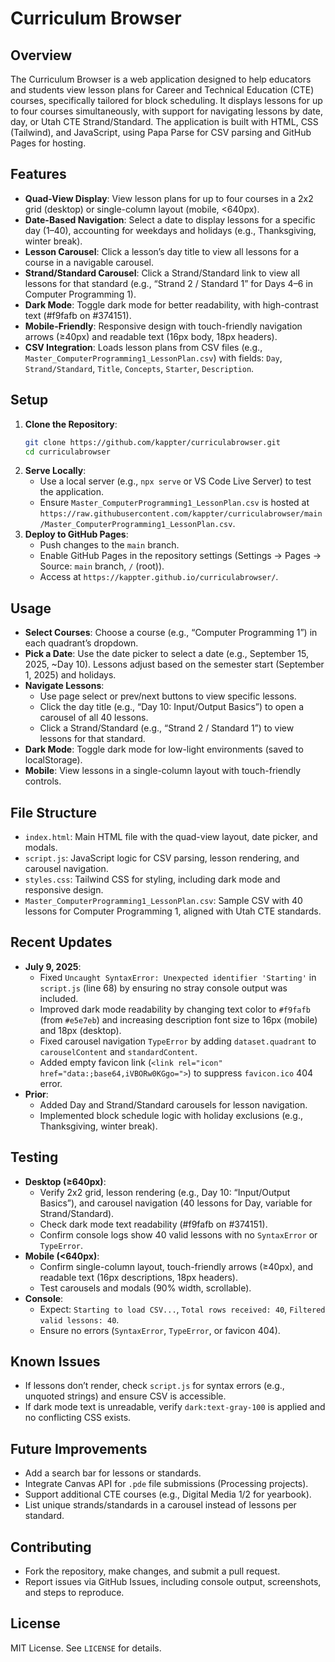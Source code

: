 # Curriculum Browser

## Overview
The Curriculum Browser is a web application designed to help educators and students view lesson plans for Career and Technical Education (CTE) courses, specifically tailored for block scheduling. It displays lessons for up to four courses simultaneously, with support for navigating lessons by date, day, or Utah CTE Strand/Standard. The application is built with HTML, CSS (Tailwind), and JavaScript, using Papa Parse for CSV parsing and GitHub Pages for hosting.

## Features
- **Quad-View Display**: View lesson plans for up to four courses in a 2x2 grid (desktop) or single-column layout (mobile, <640px).
- **Date-Based Navigation**: Select a date to display lessons for a specific day (1–40), accounting for weekdays and holidays (e.g., Thanksgiving, winter break).
- **Lesson Carousel**: Click a lesson’s day title to view all lessons for a course in a navigable carousel.
- **Strand/Standard Carousel**: Click a Strand/Standard link to view all lessons for that standard (e.g., “Strand 2 / Standard 1” for Days 4–6 in Computer Programming 1).
- **Dark Mode**: Toggle dark mode for better readability, with high-contrast text (#f9fafb on #374151).
- **Mobile-Friendly**: Responsive design with touch-friendly navigation arrows (≥40px) and readable text (16px body, 18px headers).
- **CSV Integration**: Loads lesson plans from CSV files (e.g., `Master_ComputerProgramming1_LessonPlan.csv`) with fields: `Day`, `Strand/Standard`, `Title`, `Concepts`, `Starter`, `Description`.

## Setup
1. **Clone the Repository**:
   ```bash
   git clone https://github.com/kappter/curriculabrowser.git
   cd curriculabrowser
   ```
2. **Serve Locally**:
   - Use a local server (e.g., `npx serve` or VS Code Live Server) to test the application.
   - Ensure `Master_ComputerProgramming1_LessonPlan.csv` is hosted at `https://raw.githubusercontent.com/kappter/curriculabrowser/main/Master_ComputerProgramming1_LessonPlan.csv`.
3. **Deploy to GitHub Pages**:
   - Push changes to the `main` branch.
   - Enable GitHub Pages in the repository settings (Settings → Pages → Source: `main` branch, `/` (root)).
   - Access at `https://kappter.github.io/curriculabrowser/`.

## Usage
- **Select Courses**: Choose a course (e.g., “Computer Programming 1”) in each quadrant’s dropdown.
- **Pick a Date**: Use the date picker to select a date (e.g., September 15, 2025, ~Day 10). Lessons adjust based on the semester start (September 1, 2025) and holidays.
- **Navigate Lessons**:
  - Use page select or prev/next buttons to view specific lessons.
  - Click the day title (e.g., “Day 10: Input/Output Basics”) to open a carousel of all 40 lessons.
  - Click a Strand/Standard (e.g., “Strand 2 / Standard 1”) to view lessons for that standard.
- **Dark Mode**: Toggle dark mode for low-light environments (saved to localStorage).
- **Mobile**: View lessons in a single-column layout with touch-friendly controls.

## File Structure
- `index.html`: Main HTML file with the quad-view layout, date picker, and modals.
- `script.js`: JavaScript logic for CSV parsing, lesson rendering, and carousel navigation.
- `styles.css`: Tailwind CSS for styling, including dark mode and responsive design.
- `Master_ComputerProgramming1_LessonPlan.csv`: Sample CSV with 40 lessons for Computer Programming 1, aligned with Utah CTE standards.

## Recent Updates
- **July 9, 2025**:
  - Fixed `Uncaught SyntaxError: Unexpected identifier 'Starting'` in `script.js` (line 68) by ensuring no stray console output was included.
  - Improved dark mode readability by changing text color to `#f9fafb` (from `#e5e7eb`) and increasing description font size to 16px (mobile) and 18px (desktop).
  - Fixed carousel navigation `TypeError` by adding `dataset.quadrant` to `carouselContent` and `standardContent`.
  - Added empty favicon link (`<link rel="icon" href="data:;base64,iVBORw0KGgo=">`) to suppress `favicon.ico` 404 error.
- **Prior**:
  - Added Day and Strand/Standard carousels for lesson navigation.
  - Implemented block schedule logic with holiday exclusions (e.g., Thanksgiving, winter break).

## Testing
- **Desktop (≥640px)**:
  - Verify 2x2 grid, lesson rendering (e.g., Day 10: “Input/Output Basics”), and carousel navigation (40 lessons for Day, variable for Strand/Standard).
  - Check dark mode text readability (#f9fafb on #374151).
  - Confirm console logs show 40 valid lessons with no `SyntaxError` or `TypeError`.
- **Mobile (<640px)**:
  - Confirm single-column layout, touch-friendly arrows (≥40px), and readable text (16px descriptions, 18px headers).
  - Test carousels and modals (90% width, scrollable).
- **Console**:
  - Expect: `Starting to load CSV...`, `Total rows received: 40`, `Filtered valid lessons: 40`.
  - Ensure no errors (`SyntaxError`, `TypeError`, or favicon 404).

## Known Issues
- If lessons don’t render, check `script.js` for syntax errors (e.g., unquoted strings) and ensure CSV is accessible.
- If dark mode text is unreadable, verify `dark:text-gray-100` is applied and no conflicting CSS exists.

## Future Improvements
- Add a search bar for lessons or standards.
- Integrate Canvas API for `.pde` file submissions (Processing projects).
- Support additional CTE courses (e.g., Digital Media 1/2 for yearbook).
- List unique strands/standards in a carousel instead of lessons per standard.

## Contributing
- Fork the repository, make changes, and submit a pull request.
- Report issues via GitHub Issues, including console output, screenshots, and steps to reproduce.

## License
MIT License. See `LICENSE` for details.